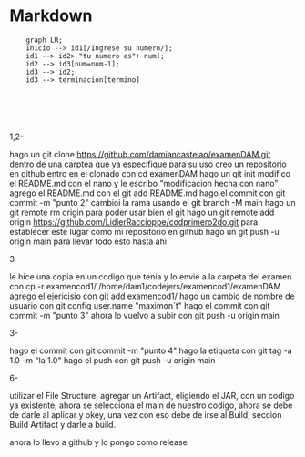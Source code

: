 # Markdown
```mermaid
    graph LR;
	Inicio --> id1[/Ingrese su numero/];
	id1 --> id2> "tu numero es"+ num];
	id2 --> id3[num=num-1];
	id3 --> id2;
	id3 --> terminacion[termino]
	
	
	



```
1,2-

hago un    git clone https://github.com/damiancastelao/examenDAM.git   dentro de una carptea que ya especifique para su uso
creo un repositorio en github
entro en el clonado con   cd examenDAM
hago un   git init
modifico el README.md con el nano y le escribo "modificacion hecha con nano"
agrego el README.md con el   git add README.md
hago el commit con   git commit -m "punto 2"
cambioi la rama usando el   git branch -M main
hago un   git remote rm origin    para poder usar bien el git
hago un   git remote add origin https://github.com/LidierRaccioppe/codprimero2do.git    para establecer este lugar como mi repositorio en github
hago un   git push -u origin main  para llevar todo esto hasta ahi

3-

le hice una copia en un codigo que tenia y lo envie a la carpeta del examen con   cp -r examencod1/ /home/dam1/codejers/examencod1/examenDAM
agrego el ejericisio con     git add examencod1/
hago un cambio de nombre de usuario con   git config user.name "maximon´t"
hago el commit con git commit -m "punto 3"
ahora lo vuelvo a subir con   git push -u origin main


3-

hago el commit con   git commit -m "punto 4"
hago la etiqueta con   git tag -a 1.0 -m "la 1.0"
hago el push   con    git push -u origin main


6-


utilizar el File Structure, agregar un
Artifact, eligiendo el JAR, con un codigo ya existente, ahora se selecciona el main de
nuestro codigo, ahora se debe de darle al aplicar y okey, una vez con eso debe de irse al
Build, seccion Build Artifact y darle a build.

ahora lo llevo a github y lo pongo como release

